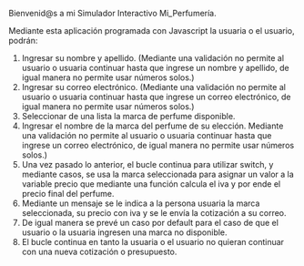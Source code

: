 Bienvenid@s a mi Simulador Interactivo Mi_Perfumería.

Mediante esta aplicación programada con Javascript la usuaria o el usuario, podrán:

1. Ingresar su nombre  y apellido. (Mediante una validación no permite al usuario o usuaria continuar hasta que ingrese un nombre y apellido, de igual manera no permite usar números solos.)
2. Ingresar su correo electrónico. (Mediante una validación no permite al usuario o usuaria continuar hasta que ingrese un correo electrónico, de igual manera no permite usar números solos.)
3. Seleccionar de una lista la marca de perfume disponible.
4. Ingresar el nombre de la marca del perfume de su elección. Mediante una validación no permite al usuario o usuaria continuar hasta que ingrese un correo electrónico, de igual manera no permite usar números solos.)
5. Una vez pasado lo anterior, el bucle continua para utilizar switch, y mediante casos, se usa la marca seleccionada para asignar un valor a la variable precio que mediante una función calcula el iva y por ende el precio final del perfume. 
6. Mediante un mensaje se le indica a la persona usuaria la marca seleccionada, su precio con iva y se le envía la cotización a su correo.
7. De igual manera se prevé un caso por default para el caso de que el usuario o la usuaria ingresen una marca no disponible. 
8. El bucle continua en tanto la usuaria o el usuario no quieran continuar con una nueva cotización o presupuesto.

